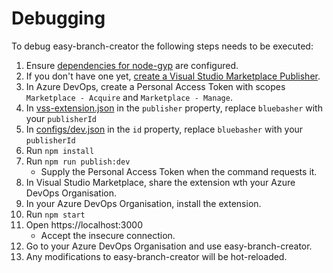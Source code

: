 # Debugging
To debug easy-branch-creator the following steps needs to be executed:

1. Ensure [dependencies for node-gyp](https://github.com/nodejs/node-gyp#installation) are configured. 
1. If you don't have one yet, [create a Visual Studio Marketplace Publisher](https://learn.microsoft.com/en-us/azure/devops/extend/publish/integration?view=azure-devops#create-a-publisher).
1. In Azure DevOps, create a Personal Access Token with scopes `Marketplace - Acquire` and `Marketplace - Manage`.
1. In [vss-extension.json](./vss-extension.json ) in the `publisher` property, replace `bluebasher` with your `publisherId` 
1. In [configs/dev.json](./configs/dev.json ) in the `id` property, replace `bluebasher` with your `publisherId` 
1. Run `npm install`
1. Run `npm run publish:dev`
   - Supply the Personal Access Token when the command requests it.
1. In Visual Studio Marketplace, share the extension wth your Azure DevOps Organisation.
1. In your Azure DevOps Organisation, install the extension.
1. Run `npm start`
1. Open https://localhost:3000
   - Accept the insecure connection.
1. Go to  your Azure DevOps Organisation and use easy-branch-creator.
1. Any modifications to easy-branch-creator will be hot-reloaded.